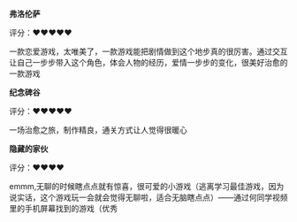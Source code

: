**弗洛伦萨**

评分：❤❤❤❤❤

一款恋爱游戏，太唯美了，一款游戏能把剧情做到这个地步真的很厉害。通过交互让自己一步步带入这个角色，体会人物的经历，爱情一步步的变化，很美好治愈的一款游戏

**纪念碑谷**

评分：❤❤❤❤❤

一场治愈之旅，制作精良，通关方式让人觉得很暖心

**隐藏的家伙**

评分：❤❤❤❤

emmm,无聊的时候瞎点点就有惊喜，很可爱的小游戏（逃离学习最佳游戏，因为说实话，这个游戏玩一会就会觉得无聊啦，适合无脑瞎点点）——通过何同学视频里的手机屏幕找到的游戏（优秀